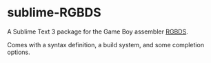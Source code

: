 
# sublime-RGBDS

A Sublime Text 3 package for the Game Boy assembler [RGBDS](https://github.com/rednex/rgbds).

Comes with a syntax definition, a build system, and some completion options.
